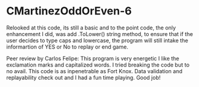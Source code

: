 # CMartinezOddOrEven-6
Relooked at this code, its still a basic and to the point code, 
the only enhancement I did, was add .ToLower() string method, to ensure
that if the user decides to type caps and lowercase, the program will still
intake the informartion of YES or No to replay or end game. 

Peer review by Carlos Felipe: This program is very energetic I like the exclamation marks and capitalized words. I tried breaking the code but to no avail. This code is as inpenetrable as Fort Knox. Data validation and replayability check out and I had a fun time playing. Good job!
